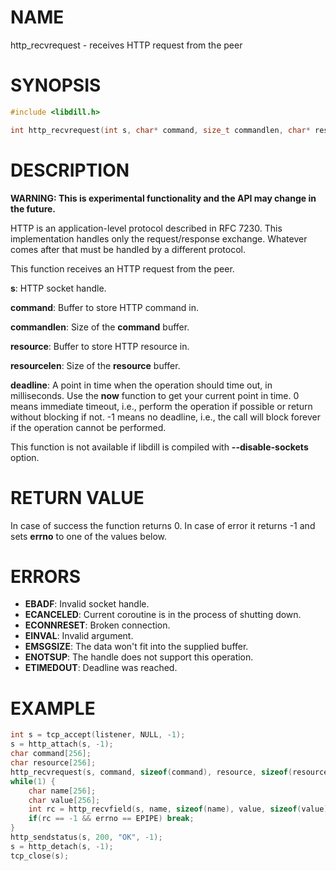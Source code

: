 # NAME

http_recvrequest - receives HTTP request from the peer

# SYNOPSIS

```c
#include <libdill.h>

int http_recvrequest(int s, char* command, size_t commandlen, char* resource, size_t resourcelen, int64_t deadline);
```

# DESCRIPTION

**WARNING: This is experimental functionality and the API may change in the future.**

HTTP is an application-level protocol described in RFC 7230. This implementation handles only the request/response exchange. Whatever comes after that must be handled by a different protocol.

This function receives an HTTP request from the peer.

**s**: HTTP socket handle.

**command**: Buffer to store HTTP command in.

**commandlen**: Size of the **command** buffer.

**resource**: Buffer to store HTTP resource in.

**resourcelen**: Size of the **resource** buffer.

**deadline**: A point in time when the operation should time out, in milliseconds. Use the **now** function to get your current point in time. 0 means immediate timeout, i.e., perform the operation if possible or return without blocking if not. -1 means no deadline, i.e., the call will block forever if the operation cannot be performed.


This function is not available if libdill is compiled with **--disable-sockets** option.

# RETURN VALUE

In case of success the function returns 0. In case of error it returns -1 and sets **errno** to one of the values below.

# ERRORS

* **EBADF**: Invalid socket handle.
* **ECANCELED**: Current coroutine is in the process of shutting down.
* **ECONNRESET**: Broken connection.
* **EINVAL**: Invalid argument.
* **EMSGSIZE**: The data won't fit into the supplied buffer.
* **ENOTSUP**: The handle does not support this operation.
* **ETIMEDOUT**: Deadline was reached.

# EXAMPLE

```c
int s = tcp_accept(listener, NULL, -1);
s = http_attach(s, -1);
char command[256];
char resource[256];
http_recvrequest(s, command, sizeof(command), resource, sizeof(resource), -1);
while(1) {
    char name[256];
    char value[256];
    int rc = http_recvfield(s, name, sizeof(name), value, sizeof(value), -1);
    if(rc == -1 && errno == EPIPE) break;
}
http_sendstatus(s, 200, "OK", -1);
s = http_detach(s, -1); 
tcp_close(s);
```
